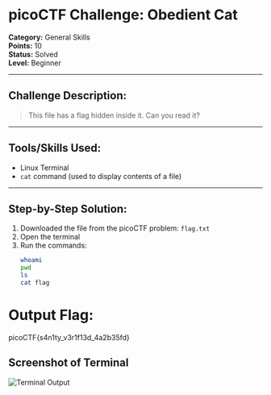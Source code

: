 # picoCTF Challenge: Obedient Cat

**Category:** General Skills  
**Points:** 10  
**Status:** Solved  
**Level:** Beginner  

---

## Challenge Description:

> This file has a flag hidden inside it. Can you read it?

---

## Tools/Skills Used:
- Linux Terminal
- `cat` command (used to display contents of a file)

---

## Step-by-Step Solution:

1. Downloaded the file from the picoCTF problem: `flag.txt` 
2. Open the terminal
3. Run the commands:
   ```bash
   whoami
   pwd
   ls
   cat flag

# Output Flag:
picoCTF{s4n1ty_v3r1f13d_4a2b35fd}

## Screenshot of Terminal

![Terminal Output](../../images/Obidient_Cat_Terminal.png)
